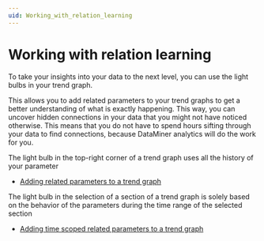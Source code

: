 ```yaml
---
uid: Working_with_relation_learning
---
```


# Working with relation learning

To take your insights into your data to the next level, you can use the light bulbs in your trend graph.

This allows you to add related parameters to your trend graphs to get a better understanding of what is exactly happening. This way, you can uncover hidden connections in your data that you might not have noticed otherwise. This means that you do not have to spend hours sifting through your data to find connections, because DataMiner analytics will do the work for you.

The light bulb in the top-right corner of a trend graph uses all the history of your parameter

- [Adding related parameters to a trend graph](xref:Adding_related_parameters_to_a_trend_graph)

The light bulb in the selection of a section of a trend graph is solely based on the behavior of the parameters during the time range of the selected section

- [Adding time scoped related parameters to a trend graph](xref:Adding_time_scoped_related_parameters_to_a_trend_graph)